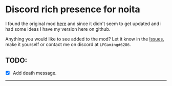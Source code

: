 # Discord rich presence for noita

I found the original mod [here] and since it didn't seem to get updated and i had some ideas I have my version here on github.

Anything you would like to see added to the mod? Let it know in the [Issues], make it yourself or contact me on discord at `LFGaming#6286`.

## TODO:

- [x] Add death message.

---

[here]: https://modworkshop.net/mod/28165
[Issues]: https://github.com/LFGaming/Discord_rich_presence_noita/issues